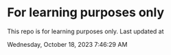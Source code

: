 # For learning purposes only
This repo is for learning purposes only.
Last updated at

Wednesday, October 18, 2023 7:46:29 AM

